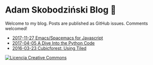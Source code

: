 # Adam Skobodziński Blog :orange_book:

Welcome to my blog. Posts are published as GitHub issues. Comments welcomed!

* [2017-11-27 Emacs/Spacemacs for Javascript](https://github.com/adamskopl/blog/issues/2)
* [2017-04-05 A Dive Into the Python Code](https://github.com/adamskopl/blog/issues/3)
* [2016-03-23 Cubicforest: Using Tiled](https://github.com/adamskopl/blog/issues/1)

<a class="footer-link" rel="license" href="http://creativecommons.org/licenses/by/4.0/"><img alt="Licencja Creative Commons" style="border-width:0" src="https://i.creativecommons.org/l/by/4.0/80x15.png"></a>
